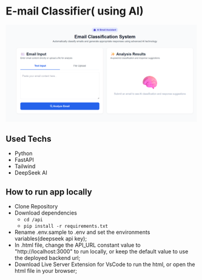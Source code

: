 # E-mail Classifier( using AI)

![app](ui/images/screenshot.png)

## Used Techs
- Python
- FastAPI
- Tailwind
- DeepSeek AI

## How to run app locally

- Clone Repository
- Download dependencies
    - ```cd /api```
    - ```pip install -r requirements.txt```
- Rename .env.sample to .env and set the environments variables(deepseek api key);
- In .html file, change the API_URL constant value to "http://localhost:3000" to run locally, or keep the default value to use the deployed backend url;
- Download Live Server Extension for VsCode to run the html, or open the html file in your browser;